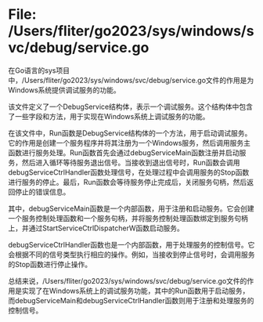 # File: /Users/fliter/go2023/sys/windows/svc/debug/service.go

在Go语言的sys项目中，/Users/fliter/go2023/sys/windows/svc/debug/service.go文件的作用是为Windows系统提供调试服务的功能。

该文件定义了一个DebugService结构体，表示一个调试服务。这个结构体中包含了一些字段和方法，用于实现在Windows系统上调试服务的功能。

在该文件中，Run函数是DebugService结构体的一个方法，用于启动调试服务。它的作用是创建一个服务程序并将其注册为一个Windows服务，然后调用服务主函数进行服务处理。Run函数首先会通过debugServiceMain函数注册并启动服务，然后进入循环等待服务退出信号。当接收到退出信号时，Run函数会调用debugServiceCtrlHandler函数处理信号，在处理过程中会调用服务的Stop函数进行服务的停止。最后，Run函数会等待服务停止完成后，关闭服务句柄，然后返回停止的错误信息。

其中，debugServiceMain函数是一个内部函数，用于注册和启动服务。它会创建一个服务控制处理函数和一个服务句柄，并将服务控制处理函数绑定到服务句柄上，并通过StartServiceCtrlDispatcherW函数启动服务。

debugServiceCtrlHandler函数也是一个内部函数，用于处理服务的控制信号。它会根据不同的信号类型执行相应的操作。例如，当接收到停止信号时，会调用服务的Stop函数进行停止操作。

总结来说，/Users/fliter/go2023/sys/windows/svc/debug/service.go文件的作用是实现了在Windows系统上的调试服务功能，其中的Run函数用于启动服务，而debugServiceMain和debugServiceCtrlHandler函数则用于注册和处理服务的控制信号。

